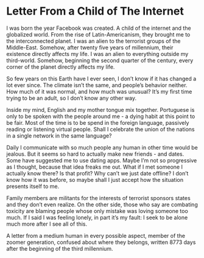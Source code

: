 <!-- Letter From a Child of The Internet :: 2025-01-08 01:58:56 -->

# Letter From a Child of The Internet

I was born the year Facebook was created. A child of the internet and the globalized world. From the rise of Latin-Americanism, they brought me to the interconnected planet. I was an alien to the terrorist groups of the Middle-East. Somehow, after twenty five years of millennium, their existence directly affects my life. I was an alien to everything outside my third-world. Somehow, beginning the second quarter of the century, every corner of the planet directly affects my life.

So few years on this Earth have I ever seen, I don’t know if it has changed a lot ever since. The climate isn’t the same, and people’s behavior neither. How much of it was normal, and how much was unusual? It’s my first time trying to be an adult, so I don’t know any other way.

Inside my mind, English and my mother tongue mix together. Portuguese is only to be spoken with the people around me - a dying habit at this point to be fair. Most of the time is to be spend in the foreign language, passively reading or listening virtual people. Shall I celebrate the union of the nations in a single network in the same language?

Daily I communicate with so much people any human in other time would be jealous. But it seems so hard to actually make new friends - and dates. Some have suggested me to use dating apps. Maybe I’m not so progressive as I thought, because that idea freaks me out. What if I met someone I actually know there? Is that profit? Why can’t we just date offline? I don’t know how it was before, so maybe shall I just accept how the situation presents itself to me.

Family members are militants for the interests of terrorist sponsors states and they don’t even realize. On the other side, those who say are combating toxicity are blaming people whose only mistake was loving someone too much. If I said I was feeling lonely, in part it’s my fault: I seek to be alone much more after I see all of this.

A letter from a medium human in every possible aspect, member of the zoomer generation, confused about where they belongs, written 8773 days after the beginning of the third millennium.

